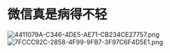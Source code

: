 # 微信真是病得不轻
![4411079A-C346-4DE5-AE71-CB234CE27757.png](https://cdn.nlark.com/yuque/0/2023/png/32794194/1673592644692-98e4b570-69a3-4bd6-80fd-4b1354f8a6b2.png#averageHue=%23fafafa&clientId=u0cac65fa-6895-4&crop=0&crop=0&crop=1&crop=1&from=ui&id=u784eb828&margin=%5Bobject%20Object%5D&name=4411079A-C346-4DE5-AE71-CB234CE27757.png&originHeight=1908&originWidth=2746&originalType=binary&ratio=1&rotation=0&showTitle=false&size=477262&status=done&style=none&taskId=udaec63d2-5cc6-474a-906e-f83ace47c75&title=)![7FCCC92C-2858-4F99-9FB7-3F97C6F4D5E1.png](https://cdn.nlark.com/yuque/0/2023/png/32794194/1673592644727-835d8df6-3b7f-4d91-afbd-85e7d816b666.png#averageHue=%23d2d2d2&clientId=u0cac65fa-6895-4&crop=0&crop=0&crop=1&crop=1&from=ui&id=u7257f7d7&margin=%5Bobject%20Object%5D&name=7FCCC92C-2858-4F99-9FB7-3F97C6F4D5E1.png&originHeight=1908&originWidth=2746&originalType=binary&ratio=1&rotation=0&showTitle=false&size=525190&status=done&style=none&taskId=ue6a8cfe5-db9e-44f7-a58d-d5c7e49ff54&title=)
